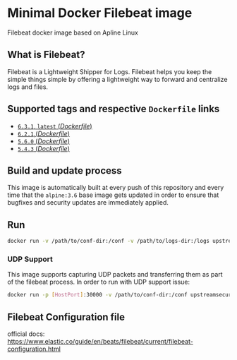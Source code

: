 # Minimal Docker Filebeat image
Filebeat docker image based on Apline Linux

## What is Filebeat?
Filebeat is a Lightweight Shipper for Logs.
Filebeat helps you keep the simple things simple by offering a lightweight way to forward and centralize logs and files.

## Supported tags and respective `Dockerfile` links

-	[`6.3.1`, `latest` (*Dockerfile*)](https://github.com/upstreamsecurity/docker-filebeat/blob/master/Dockerfile)
-	[`6.2.1`,(*Dockerfile*)](https://github.com/upstreamsecurity/docker-filebeat/blob/6.2.1/Dockerfile)
-	[`5.6.0` (*Dockerfile*)](https://github.com/upstreamsecurity/docker-filebeat/blob/5.6.0/Dockerfile)
-	[`5.4.3` (*Dockerfile*)](https://github.com/upstreamsecurity/docker-filebeat/blob/5.4.3/Dockerfile)

## Build and update process

This image is automatically built at every push of this repository and every time that the `alpine:3.6` base image gets updated in order to ensure that bugfixes and security updates are immediately applied.

## Run

```bash
docker run -v /path/to/conf-dir:/conf -v /path/to/logs-dir:/logs upstreamsecurity:docker-filebeat
```

### UDP Support

This image supports capturing UDP packets and transferring them as part of the filebeat process.
In order to run with UDP support issue:

```bash
docker run -p [HostPort]:30000 -v /path/to/conf-dir:/conf upstreamsecurity:docker-filebeat
```

## Filebeat Configuration file
official docs: https://www.elastic.co/guide/en/beats/filebeat/current/filebeat-configuration.html

